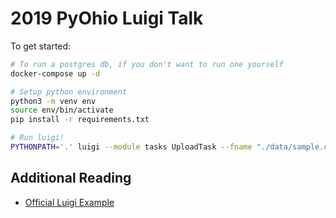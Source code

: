 # 2019 PyOhio Luigi Talk

To get started:

```sh
# To run a postgres db, if you don't want to run one yourself
docker-compose up -d

# Setup python environment
python3 -m venv env
source env/bin/activate
pip install -r requirements.txt

# Run luigi!
PYTHONPATH='.' luigi --module tasks UploadTask --fname "./data/sample.csv" --local-scheduler
```

## Additional Reading

- [Official Luigi Example](https://luigi.readthedocs.io/en/stable/example_top_artists.html)

